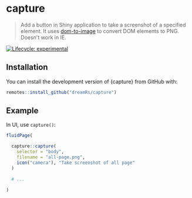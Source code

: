 # capture

> Add a button in Shiny application to take a screenshot of a specified element. It uses [dom-to-image](https://github.com/tsayen/dom-to-image) to convert DOM elements to PNG. Doesn't work in IE.

<!-- badges: start -->
[![Lifecycle: experimental](https://img.shields.io/badge/lifecycle-experimental-orange.svg)](https://www.tidyverse.org/lifecycle/#experimental)
<!-- badges: end -->



## Installation

You can install the development version of {capture} from GitHub with:

```r
remotes::install_github("dreamRs/capture")
```


## Example

In UI, use `capture()`:

```r
fluidPage(

  capture::capture(
    selector = "body",
    filename = "all-page.png",
    icon("camera"), "Take screenshot of all page"
  )
  
  # ...
  
)
```

